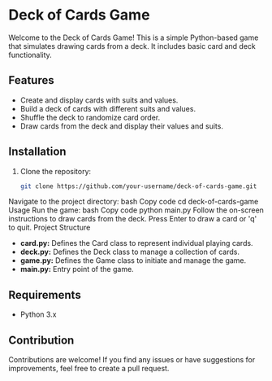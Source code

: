 # Deck of Cards Game

Welcome to the Deck of Cards Game! This is a simple Python-based game that simulates drawing cards from a deck. It includes basic card and deck functionality.

## Features

- Create and display cards with suits and values.
- Build a deck of cards with different suits and values.
- Shuffle the deck to randomize card order.
- Draw cards from the deck and display their values and suits.

## Installation

1. Clone the repository:
   ```bash
   git clone https://github.com/your-username/deck-of-cards-game.git
Navigate to the project directory:
bash
Copy code
cd deck-of-cards-game
Usage
Run the game:
bash
Copy code
python main.py
Follow the on-screen instructions to draw cards from the deck. Press Enter to draw a card or 'q' to quit.
Project Structure
* **card.py:** Defines the Card class to represent individual playing cards.
* **deck.py:** Defines the Deck class to manage a collection of cards.
* **game.py:** Defines the Game class to initiate and manage the game.
* **main.py:** Entry point of the game.
## Requirements
* Python 3.x
## Contribution
Contributions are welcome! If you find any issues or have suggestions for improvements, feel free to create a pull request.

